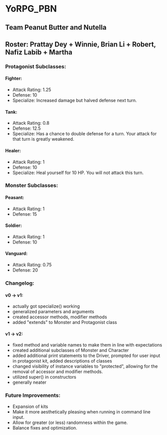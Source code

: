 # YoRPG_PBN
## Team Peanut Butter and Nutella
## Roster: Prattay Dey + Winnie, Brian Li + Robert, Nafiz Labib + Martha

### Protagonist Subclasses:

#### Fighter:
- Attack Rating: 1.25
- Defense: 10
- Specialize: Increased damage but halved defense next turn.

#### Tank:
- Attack Rating: 0.8
- Defense: 12.5
- Specialize: Has a chance to double defense for a turn. Your attack for that turn is greatly weakened.

#### Healer:
- Attack Rating: 1
- Defense: 10
- Specialize: Heal yourself for 10 HP. You will not attack this turn.


### Monster Subclasses:

#### Peasant:
- Attack Rating: 1
- Defense: 15
#### Soldier:
- Attack Rating: 1
- Defense: 10
#### Vanguard:
- Attack Rating: 0.75
- Defense: 20

### Changelog:

#### v0 -> v1:
- actually got specialize() working
- generalized parameters and arguments
- created accessor methods, modifier methods
- added "extends" to Monster and Protagonist class

#### v1 -> v2:
- fixed method and variable names to make them in line with expectations
- created additional subclasses of Monster and Character
- added additional print statements to the Driver, prompted for user input in protagonist kit, added descriptions of classes
- changed visibility of instance variables to "protected", allowing for the removal of accessor and modifier methods.
- utilized super() in constructors
- generally neater

### Future Improvements:
- Expansion of kits
- Make it more aesthetically pleasing when running in command line input.
- Allow for greater (or less) randomness within the game.
- Balance fixes and optimization.
